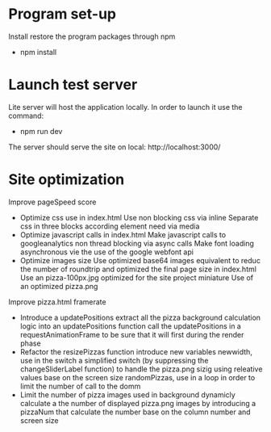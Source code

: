 # Program set-up

Install restore the program packages through npm
- npm install

# Launch test server

Lite server will host the application locally. In order to launch it use the command: 
- npm run dev 

The server should serve the site on local: 
http://localhost:3000/

# Site optimization

Improve pageSpeed score

- Optimize css use in index.html
        Use non blocking css via inline
        Separate css in three blocks according element need via media
- Optimize javascript calls in index.html
        Make javascript calls to googleanalytics non thread blocking via async calls
        Make font loading asynchronous vie the use of the google webfont api
- Optimize images size
        Use optimized base64 images equivalent to reduc the number of roundtrip and optimized the final page size in index.html
        Use an pizza-100px.jpg optimized for the site project miniature
        Use of an optimized pizza.png

Improve pizza.html framerate

- Introduce a updatePositions 
        extract all the pizza background calculation logic into an updatePositions function
        call the updatePositions in a requestAnimationFrame to be sure that it will first during the render phase
- Refactor the resizePizzas function
        introduce new variables 
            newwidth, use in the switch a simplified switch (by suppressing the changeSliderLabel function)  to handle the pizza.png sizig using releative values base on the screen size 
            randomPizzas, use in a loop in order to limit the number of call to the domm
- Limit the number of pizza images used in background 
        dynamicly calculate a the number of displayed pizza.png images by introducing a pizzaNum that calculate the number base on the column number and screen size



    
